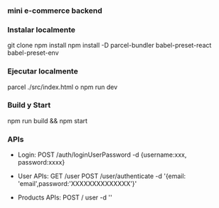 ### mini e-commerce backend

### Instalar localmente
git clone
npm install
npm install -D parcel-bundler babel-preset-react babel-preset-env

### Ejecutar localmente
parcel ./src/index.html
o
npm run dev

### Build y Start
npm run build && npm start

### APIs
* Login:
POST /auth/loginUserPassword -d {username:xxx, password:xxxx}

* User APIs:
GET  /user
POST /user/authenticate -d '{email: 'email',password:'XXXXXXXXXXXXXX'}'

* Products APIs:
POST / user -d ''